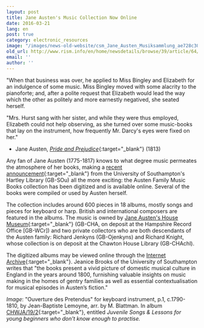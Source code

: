 ```yaml
---
layout: post
title: Jane Austen's Music Collection Now Online
date: 2016-03-21
lang: en
post: true
category: electronic_resources
image: "/images/news-old-website/csm_Jane_Austen_Musiksammlung_ae728c3047.jpg"
old_url: http://www.rism.info/en/home/newsdetails/browse/39/article/64/jane-austens-music-collection-now-online.html
email: ''
author: ''
---
```


"When that business was over, he applied to Miss Bingley and Elizabeth for an indulgence of some music. Miss Bingley moved with some alacrity to the pianoforte; and, after a polite request that Elizabeth would lead the way which the other as politely and more earnestly negatived, she seated herself.

"Mrs. Hurst sang with her sister, and while they were thus employed, Elizabeth could not help observing, as she turned over some music-books that lay on the instrument, how frequently Mr. Darcy's eyes were fixed on her."

- Jane Austen, [_Pride and Prejudice_](http://www.janeausten.org/pride-and-prejudice/chapter-10.asp){:target="_blank"} (1813)

Any fan of Jane Austen (1775-1817) knows to what degree music permeates the atmosphere of her books, making a [recent announcement](http://www.southampton.ac.uk/news/2015/12/jane-austen-music-books.page){:target="_blank"} from the University of Southampton's Hartley Library (GB-SOu) all the more exciting: the Austen Family Music Books collection has been digitized and is available online. Several of the books were compiled or used by Austen herself.

The collection includes around 600 pieces in 18 albums, mostly songs and pieces for keyboard or harp. British and international composers are featured in the albums. The music is owned by [Jane Austen's House Museum](http://www.jane-austens-house-museum.org.uk/){:target="_blank"} (GB-CHA, on deposit at the Hampshire Record Office [GB-WCr]) and two private collectors who are both descendants of the Austen family: Richard Jenkyns (GB-Ojenkyns) and Richard Knight, whose collection is on deposit at the Chawton House Library (GB-CHAchl).

The digitized albums may be viewed online through the [Internet Archive](https://archive.org/details/austenfamilymusicbooks&tab=collection){:target="_blank"}. Jeanice Brooks of the University of Southampton writes that "the books present a vivid picture of domestic musical culture in England in the years around 1800, furnishing valuable insights on music making in the homes of gentry families as well as essential contextualisation for musical episodes in Austen’s fiction."

_Image_: "Ouverture des Pretendus" for keyboard instrument, p.1, c.1790-1810, by Jean-Baptiste Lemoyne, arr. by M. Blattman. In album [CHWJA/19/2](https://archive.org/details/austen1671983-2001){:target="_blank"}, entitled _Juvenile Songs & Lessons for young beginners who don't know enough to practise._